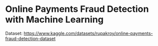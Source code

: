 # Online Payments Fraud Detection with Machine Learning
Dataset: https://www.kaggle.com/datasets/rupakroy/online-payments-fraud-detection-dataset
